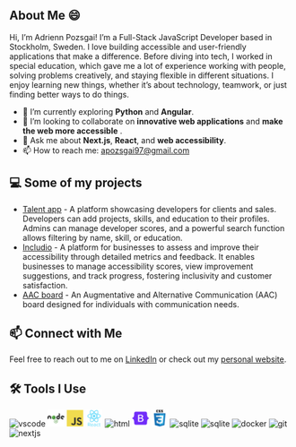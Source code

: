 ## About Me :smile:
Hi, I’m Adrienn Pozsgai! I’m a Full-Stack JavaScript Developer based in Stockholm, Sweden. I love building accessible and user-friendly applications that make a difference. Before diving into tech, I worked in special education, which gave me a lot of experience working with people, solving problems creatively, and staying flexible in different situations. I enjoy learning new things, whether it’s about technology, teamwork, or just finding better ways to do things.
- :seedling: I’m currently exploring **Python** and **Angular**.
- :handshake: I’m looking to collaborate on **innovative web applications** and **make the web more accessible** .
- :speech_balloon: Ask me about **Next.js**, **React**, and **web accessibility**.
- :mailbox: How to reach me: [apozsgai97@gmail.com](apozsgai97@gmail.com)
## :computer: Some of my projects
- [Talent app](https://talents-v2.salt.dev/) - A platform showcasing developers for clients and sales. Developers can add projects, skills, and education to their profiles. Admins can manage developer scores, and a powerful search function allows filtering by name, skill, or education.
- [Includio](https://github.com/Apozsgai97/includio) - A platform for businesses to assess and improve their accessibility through detailed metrics and feedback. It enables businesses to manage accessibility scores, view improvement suggestions, and track progress, fostering inclusivity and customer satisfaction.
- [AAC board](https://github.com/Apozsgai97/aac-board) - An Augmentative and Alternative Communication (AAC) board designed for individuals with communication needs.
## :mailbox: Connect with Me
Feel free to reach out to me on [LinkedIn](https://www.linkedin.com/in/adrienn-pozsgai-4594232a8/) or check out my [personal website](https://adriennpozsgai.me/).
## 🛠️ Tools I Use

<p align="left">
<img src="https://cdn.jsdelivr.net/gh/devicons/devicon/icons/vscode/vscode-original.svg" alt="vscode" width="30" height="30"/>
<img src="https://raw.githubusercontent.com/devicons/devicon/master/icons/nodejs/nodejs-original-wordmark.svg" alt="nodejs" width="30" height="30" />
<img src="https://raw.githubusercontent.com/devicons/devicon/master/icons/javascript/javascript-original.svg" alt="javascript" width="30" height="30" />
<img src="https://raw.githubusercontent.com/devicons/devicon/master/icons/react/react-original-wordmark.svg" alt="react" width="30" height="30" />
<img src="https://cdn.jsdelivr.net/gh/devicons/devicon/icons/html5/html5-original.svg" alt="html" width="30" height="30"/>
<img src="https://raw.githubusercontent.com/devicons/devicon/master/icons/bootstrap/bootstrap-plain.svg" alt="bootstrap" width="30" height="30" />
<img src="https://raw.githubusercontent.com/devicons/devicon/master/icons/css3/css3-original-wordmark.svg" alt="css3" width="30" height="30" />
<img src="https://www.svgrepo.com/show/354381/sqlite.svg" alt="sqlite" width="30" height="30" />
<img src="https://upload.wikimedia.org/wikipedia/commons/2/29/Postgresql_elephant.svg" alt="sqlite" width="30" height="30" />
<img src="https://cdn.jsdelivr.net/gh/devicons/devicon/icons/docker/docker-original.svg" alt="docker" width="30" height="30"/>
<img src="https://cdn.jsdelivr.net/gh/devicons/devicon/icons/git/git-original.svg" alt="git" width="30" height="30"/>
<img src="https://img.icons8.com/fluent-systems-filled/200/FFFFFF/nextjs.png" alt="nextjs" width="30" height="30"/>
</p>
